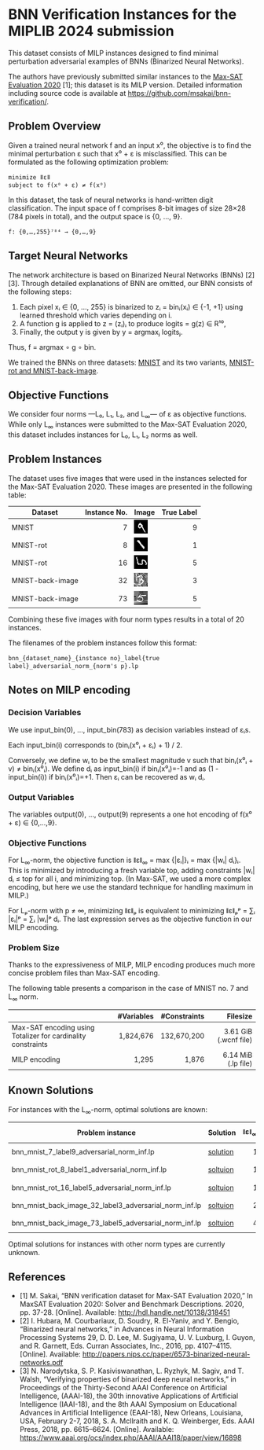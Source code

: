 # BNN Verification Instances for the MIPLIB 2024 submission

This dataset consists of MILP instances designed to find minimal perturbation adversarial examples of BNNs (Binarized Neural Networks).

The authors have previously submitted similar instances to the [Max-SAT Evaluation 2020](https://maxsat-evaluations.github.io/2020/) [1]; this dataset is its MILP version. Detailed information including source code is available at <https://github.com/msakai/bnn-verification/>.

## Problem Overview

Given a trained neural network f and an input x⁰, the objective is to find the minimal perturbation ε such that x⁰ + ε is misclassified. This can be formulated as the following optimization problem:

```
minimize ǁεǁ
subject to f(x⁰ + ε) ≠ f(x⁰)
```

In this dataset, the task of neural networks is hand-written digit classification. The input space of f comprises 8-bit images of size 28×28 (784 pixels in total), and the output space is {0, …, 9}.

```
f: {0,…,255}⁷⁸⁴ → {0,…,9}
```

## Target Neural Networks

The network architecture is based on Binarized Neural Networks (BNNs) [2][3]. Through detailed explanations of BNN are omitted, our BNN consists of the following steps:

1. Each pixel xᵢ ∈ {0, …, 255} is binarized to zᵢ = binᵢ(xᵢ) ∈ {-1, +1} using learned threshold which varies depending on i.
2. A function g is applied to z = (zᵢ)ᵢ to produce logits = g(z) ∈ R¹⁰,
3. Finally, the output y is given by y = argmaxⱼ logitsⱼ.

Thus, f = argmax ∘ g ∘ bin.

We trained the BNNs on three datasets: [MNIST](https://yann.lecun.com/exdb/mnist/) and its two variants, [MNIST-rot and MNIST-back-image](http://web.archive.org/web/20180831072509/http://www.iro.umontreal.ca/~lisa/twiki/bin/view.cgi/Public/MnistVariations).

## Objective Functions

We consider four norms —L₀, L₁, L₂, and L<sub>∞</sub>— of ε  as objective functions. While only L<sub>∞</sub> instances were submitted to the Max-SAT Evaluation 2020, this dataset includes instances for L₀, L₁, L₂ norms as well.

## Problem Instances

The dataset uses five images that were used in the instances selected for the Max-SAT Evaluation 2020. These images are presented in the following table:

|Dataset|Instance No.|Image|True Label|
|-|-:|-|-:|
|MNIST|7|![](images/bnn_mnist_7_label9.png)|9|
|MNIST-rot|8|![](images/bnn_mnist_rot_8_label1.png)|1|
|MNIST-rot|16|![](images/bnn_mnist_rot_16_label5.png)|5|
|MNIST-back-image|32|![](images/bnn_mnist_back_image_32_label3.png)|3|
|MNIST-back-image|73|![](images/bnn_mnist_back_image_73_label5.png)|5|

Combining these five images with four norm types results in a total of 20 instances.

The filenames of the problem instances follow this format:

```
bnn_{dataset_name}_{instance no}_label{true label}_adversarial_norm_{norm's p}.lp
```

## Notes on MILP encoding

### Decision Variables

We use input\_bin(0), …, input\_bin(783) as decision variables instead of εᵢs.

Each input\_bin(i) corresponds to (binᵢ(x⁰ᵢ + εᵢ) + 1) / 2.

Conversely, we define wᵢ to be the smallest magnitude v such that binᵢ(x⁰ᵢ + v) ≠ binᵢ(x⁰ᵢ). We define dᵢ as input\_bin(i) if binᵢ(x⁰ᵢ)=-1 and as (1 - input\_bin(i)) if binᵢ(x⁰ᵢ)=+1. Then εᵢ can be recovered as wᵢ dᵢ.

### Output Variables

The variables output(0), …, output(9) represents a one hot encoding of f(x⁰ + ε) ∈ {0,…,9}.

### Objective Functions

For L<sub>∞</sub>-norm, the objective function is ǁεǁ<sub>∞</sub> = max {|εᵢ|}ᵢ = max {|wᵢ| dᵢ}ᵢ. This is minimized by introducing a fresh variable top, adding constraints |wᵢ| dᵢ ≤ top for all i, and minimizing top. (In Max-SAT, we used a more complex encoding, but here we use the standard technique for handling maximum in MILP.)

For Lₚ-norm with p ≠ ∞, minimizing ǁεǁₚ is equivalent to minimizing ǁεǁₚᵖ = ∑ᵢ |εᵢ|ᵖ = ∑ᵢ |wᵢ|ᵖ dᵢ. The last expression serves as the objective function in our MILP encoding.

### Problem Size

Thanks to the expressiveness of MILP, MILP encoding produces much more concise problem files than Max-SAT encoding.

The following table presents a comparison in the case of MNIST no. 7 and L<sub>∞</sub> norm.

| | #Variables | #Constraints | Filesize |
|-|-:|-:|-:|
| Max-SAT encoding using Totalizer for cardinality constraints | 1,824,676 | 132,670,200 | 3.61 GiB (.wcnf file) |
| MILP encoding | 1,295 | 1,876 | 6.14 MiB (.lp file) |

## Known Solutions

For instances with the L<sub>∞</sub>-norm, optimal solutions are known:

|Problem instance|Solution| ǁεǁ<sub>∞</sub>|Original Image|Predicted Label|Perturbated Image|Predicted Label|
|-|-|-:|-|-:|-|-:|
|bnn_mnist_7_label9_adversarial_norm_inf.lp|[solution](solutions/bnn_mnist_7_label9_adversarial_norm_inf.sol)|1|![](images/bnn_mnist_7_label9.png)|9|![](solutions/bnn_mnist_7_label9_adversarial_norm_inf.png)|5|
|bnn_mnist_rot_8_label1_adversarial_norm_inf.lp|[soltuion](solutions/bnn_mnist_rot_8_label1_adversarial_norm_inf.sol)|1|![](images/bnn_mnist_rot_8_label1.png)|1|![](solutions/bnn_mnist_rot_8_label1_adversarial_norm_inf.png)|3|
|bnn_mnist_rot_16_label5_adversarial_norm_inf.lp|[soltuion](solutions/bnn_mnist_rot_16_label5_adversarial_norm_inf.sol)|1|![](images/bnn_mnist_rot_16_label5.png)|5|![](solutions/bnn_mnist_rot_16_label5_adversarial_norm_inf.png)|7|
|bnn_mnist_back_image_32_label3_adversarial_norm_inf.lp|[soltuion](solutions/bnn_mnist_back_image_32_label3_adversarial_norm_inf.sol)|2|![](images/bnn_mnist_back_image_32_label3.png)|3|![](solutions/bnn_mnist_back_image_32_label3_adversarial_norm_inf.png)|8|
|bnn_mnist_back_image_73_label5_adversarial_norm_inf.lp|[soltuion](solutions/bnn_mnist_back_image_73_label5_adversarial_norm_inf.sol)|4|![](images/bnn_mnist_back_image_73_label5.png)|5|![](solutions/bnn_mnist_back_image_73_label5_adversarial_norm_inf.png)|3|

Optimal solutions for instances with other norm types are currently unknown.

## References

* [1] M. Sakai, “BNN verification dataset for Max-SAT Evaluation 2020,”
  In MaxSAT Evaluation 2020: Solver and Benchmark Descriptions. 2020,
  pp. 37-28. [Online]. Available: <http://hdl.handle.net/10138/318451>
* [2] I. Hubara, M. Courbariaux, D. Soudry, R. El-Yaniv, and Y. Bengio, “Binarized neural networks,” in Advances in Neural Information Processing Systems 29, D. D. Lee, M. Sugiyama, U. V. Luxburg, I. Guyon, and R. Garnett, Eds. Curran Associates, Inc., 2016, pp. 4107–4115. [Online]. Available: <http://papers.nips.cc/paper/6573-binarized-neural-networks.pdf>
* [3] N. Narodytska, S. P. Kasiviswanathan, L. Ryzhyk, M. Sagiv, and T. Walsh, “Verifying properties of binarized deep neural networks,” in Proceedings of the Thirty-Second AAAI Conference on Artificial Intelligence, (AAAI-18), the 30th innovative Applications of Artificial Intelligence (IAAI-18), and the 8th AAAI Symposium on Educational Advances in Artificial Intelligence (EAAI-18), New Orleans, Louisiana, USA, February 2-7, 2018, S. A. McIlraith and K. Q. Weinberger, Eds. AAAI Press, 2018, pp. 6615–6624. [Online]. Available: <https://www.aaai.org/ocs/index.php/AAAI/AAAI18/paper/view/16898>
